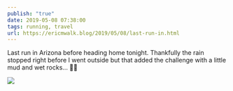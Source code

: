 ```yaml
---
publish: "true"
date: 2019-05-08 07:38:00
tags: running, travel
url: https://ericmwalk.blog/2019/05/08/last-run-in.html
---
```


Last run in Arizona before heading home tonight. Thankfully the rain stopped right before I went outside but that added the challenge with a little mud and wet rocks... 🏃‍♂️

![](https://ericmwalk.blog/uploads/2022/9305e2d1a9.jpg)